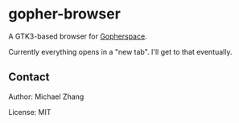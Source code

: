gopher-browser
==============

A GTK3-based browser for [Gopherspace](https://en.wikipedia.org/wiki/Gopher_(protocol)).

Currently everything opens in a "new tab". I'll get to that eventually.

Contact
-------

Author: Michael Zhang

License: MIT
